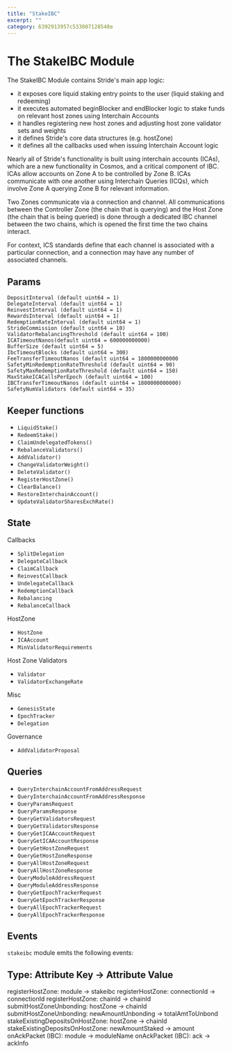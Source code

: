 ```yaml
---
title: "StakeIBC"
excerpt: ""
category: 6392913957c533007128548e
---
```


# The StakeIBC Module

The StakeIBC Module contains Stride's main app logic:

- it exposes core liquid staking entry points to the user (liquid staking and redeeming)
- it executes automated beginBlocker and endBlocker logic to stake funds on relevant host zones using Interchain Accounts  
- it handles registering new host zones and adjusting host zone validator sets and weights
- it defines Stride's core data structures (e.g. hostZone)
- it defines all the callbacks used when issuing Interchain Account logic

Nearly all of Stride's functionality is built using interchain accounts (ICAs), which are a new functionality in Cosmos, and a critical component of IBC. ICAs allow accounts on Zone A to be controlled by Zone B. ICAs communicate with one another using Interchain Queries (ICQs), which involve Zone A querying Zone B for relevant information.

Two Zones communicate via a connection and channel. All communications between the Controller Zone (the chain that is querying) and the Host Zone (the chain that is being queried) is done through a dedicated IBC channel between the two chains, which is opened the first time the two chains interact.

For context, ICS standards define that each channel is associated with a particular connection, and a connection may have any number of associated channels.

## Params

```
DepositInterval (default uint64 = 1)
DelegateInterval (default uint64 = 1)
ReinvestInterval (default uint64 = 1)
RewardsInterval (default uint64 = 1)
RedemptionRateInterval (default uint64 = 1)
StrideCommission (default uint64 = 10)
ValidatorRebalancingThreshold (default uint64 = 100)
ICATimeoutNanos(default uint64 = 600000000000)
BufferSize (default uint64 = 5)  
IbcTimeoutBlocks (default uint64 = 300)
FeeTransferTimeoutNanos (default uint64 = 1800000000000
SafetyMinRedemptionRateThreshold (default uint64 = 90)     
SafetyMaxRedemptionRateThreshold (default uint64 = 150)         
MaxStakeICACallsPerEpoch (default uint64 = 100)
IBCTransferTimeoutNanos (default uint64 = 1800000000000)
SafetyNumValidators (default uint64 = 35)
```

## Keeper functions

- `LiquidStake()`
- `RedeemStake()`
- `ClaimUndelegatedTokens()`
- `RebalanceValidators()`
- `AddValidator()`
- `ChangeValidatorWeight()`
- `DeleteValidator()`
- `RegisterHostZone()`
- `ClearBalance()`
- `RestoreInterchainAccount()`
- `UpdateValidatorSharesExchRate()`

## State

Callbacks

- `SplitDelegation`  
- `DelegateCallback`
- `ClaimCallback`
- `ReinvestCallback`
- `UndelegateCallback`
- `RedemptionCallback`
- `Rebalancing`  
- `RebalanceCallback`

HostZone

- `HostZone`
- `ICAAccount`
- `MinValidatorRequirements`

Host Zone Validators

- `Validator`
- `ValidatorExchangeRate`

Misc

- `GenesisState`
- `EpochTracker`
- `Delegation`

Governance

- `AddValidatorProposal`

## Queries

- `QueryInterchainAccountFromAddressRequest`
- `QueryInterchainAccountFromAddressResponse`
- `QueryParamsRequest`
- `QueryParamsResponse`
- `QueryGetValidatorsRequest`
- `QueryGetValidatorsResponse`
- `QueryGetICAAccountRequest`
- `QueryGetICAAccountResponse`
- `QueryGetHostZoneRequest`
- `QueryGetHostZoneResponse`
- `QueryAllHostZoneRequest`
- `QueryAllHostZoneResponse`
- `QueryModuleAddressRequest`
- `QueryModuleAddressResponse`
- `QueryGetEpochTrackerRequest`
- `QueryGetEpochTrackerResponse`
- `QueryAllEpochTrackerRequest`
- `QueryAllEpochTrackerResponse`

## Events

`stakeibc` module emits the following events:

Type: Attribute Key &rarr; Attribute Value
--------------------------------------------------

registerHostZone: module &rarr; stakeibc
registerHostZone: connectionId &rarr; connectionId
registerHostZone: chainId &rarr; chainId
submitHostZoneUnbonding: hostZone &rarr;  chainId
submitHostZoneUnbonding: newAmountUnbonding &rarr; totalAmtToUnbond
stakeExistingDepositsOnHostZone: hostZone &rarr; chainId
stakeExistingDepositsOnHostZone: newAmountStaked &rarr; amount
onAckPacket (IBC): module &rarr;  moduleName
onAckPacket (IBC): ack &rarr; ackInfo
